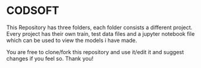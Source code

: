# CODSOFT

This Repository has three folders, each folder consists a different project.
Every project has their own train, test data files and a jupyter notebook file which can be used to view the models i have made.

You are free to clone/fork this repository and use it/edit it and suggest changes if you feel so.
Thank you!

